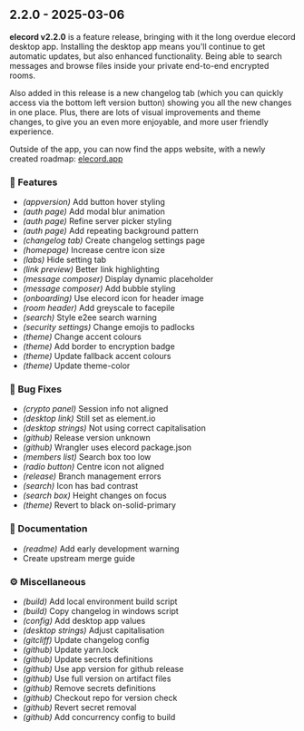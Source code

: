 ## 2.2.0 - 2025-03-06

**elecord v2.2.0** is a feature release, bringing with it the long overdue elecord desktop app. Installing the desktop app means you'll continue to get automatic updates, but also enhanced functionality. Being able to search messages and browse files inside your private end-to-end encrypted rooms.

Also added in this release is a new changelog tab (which you can quickly access via the bottom left version button) showing you all the new changes in one place. Plus, there are lots of visual improvements and theme changes, to give you an even more enjoyable, and more user friendly experience.

Outside of the app, you can now find the apps website, with a newly created roadmap: [elecord.app](https://elecord.app)

### 🚀 Features

- *(appversion)* Add button hover styling
- *(auth page)* Add modal blur animation
- *(auth page)* Refine server picker styling
- *(auth page)* Add repeating background pattern
- *(changelog tab)* Create changelog settings page
- *(homepage)* Increase centre icon size
- *(labs)* Hide setting tab
- *(link preview)* Better link highlighting
- *(message composer)* Display dynamic placeholder
- *(message composer)* Add bubble styling
- *(onboarding)* Use elecord icon for header image
- *(room header)* Add greyscale to facepile
- *(search)* Style e2ee search warning
- *(security settings)* Change emojis to padlocks
- *(theme)* Change accent colours
- *(theme)* Add border to encryption badge
- *(theme)* Update fallback accent colours
- *(theme)* Update theme-color


### 🐛 Bug Fixes

- *(crypto panel)* Session info not aligned
- *(desktop link)* Still set as element.io
- *(desktop strings)* Not using correct capitalisation
- *(github)* Release version unknown
- *(github)* Wrangler uses elecord package.json
- *(members list)* Search box too low
- *(radio button)* Centre icon not aligned
- *(release)* Branch management errors
- *(search)* Icon has bad contrast
- *(search box)* Height changes on focus
- *(theme)* Revert to black on-solid-primary


### 📖 Documentation

- *(readme)* Add early development warning
- Create upstream merge guide


### ⚙️ Miscellaneous

- *(build)* Add local environment build script
- *(build)* Copy changelog in windows script
- *(config)* Add desktop app values
- *(desktop strings)* Adjust capitalisation
- *(gitcliff)* Update changelog config
- *(github)* Update yarn.lock
- *(github)* Update secrets definitions
- *(github)* Use app version for github release
- *(github)* Use full version on artifact files
- *(github)* Remove secrets definitions
- *(github)* Checkout repo for version check
- *(github)* Revert secret removal
- *(github)* Add concurrency config to build


